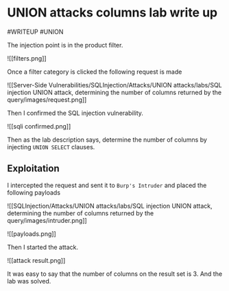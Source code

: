 # UNION attacks columns lab write up
#WRITEUP 
#UNION 

The injection point is in the product filter.

![[filters.png]]

Once a filter category is clicked the following request is made

![[Server-Side Vulnerabilities/SQLInjection/Attacks/UNION attacks/labs/SQL injection UNION attack, determining the number of columns returned by the query/images/request.png]]

Then I confirmed the SQL injection vulnerability.

![[sqli confirmed.png]]

Then as the lab description says, determine the number of columns by injecting `UNION SELECT` clauses. 

## Exploitation

I intercepted the request and sent it to `Burp's Intruder` and placed the following payloads

![[SQLInjection/Attacks/UNION attacks/labs/SQL injection UNION attack, determining the number of columns returned by the query/images/intruder.png]]

![[payloads.png]]

Then I started the attack.

![[attack result.png]]

It was easy to say that the number of columns on the result set is 3. And the lab was solved.